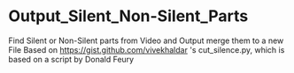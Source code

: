 # Output_Silent_Non-Silent_Parts
Find Silent or Non-Silent parts from Video and Output merge them to a new File
Based on https://gist.github.com/vivekhaldar 's cut_silence.py, 
which is based on a script by Donald Feury